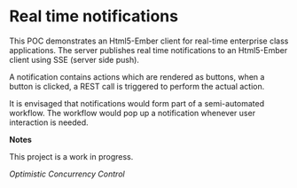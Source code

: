 Real time notifications
=======================

This POC demonstrates an Html5-Ember client for real-time enterprise class applications. The server publishes real time notifications to an Html5-Ember client using SSE (server side push).

A notification contains actions which are rendered as buttons, when a button is clicked, a REST call is triggered to perform the actual action. 

It is envisaged that notifications would form part of a semi-automated workflow. The workflow would pop up a notification whenever user interaction is needed.

__Notes__

This project is a work in progress.

_Optimistic Concurrency Control_
